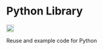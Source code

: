 # Python Library

<a href="https://github.com/JohnnyGOX17/python-lib/actions">
  <img src="https://img.shields.io/github/workflow/status/JohnnyGOX17/python-lib/tests?label=CI%20Tests" height="20" alt="GitHub Workflow Status">
</a>

Reuse and example code for Python

